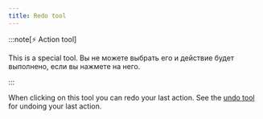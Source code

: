 ```yaml
---
title: Redo tool
---
```


:::note[⚡ Action tool]

This is a special tool.
Вы не можете выбрать его и действие будет выполнено, если вы нажмете на него.

:::

When clicking on this tool you can redo your last action.
See the [undo tool](../undo) for undoing your last action.
